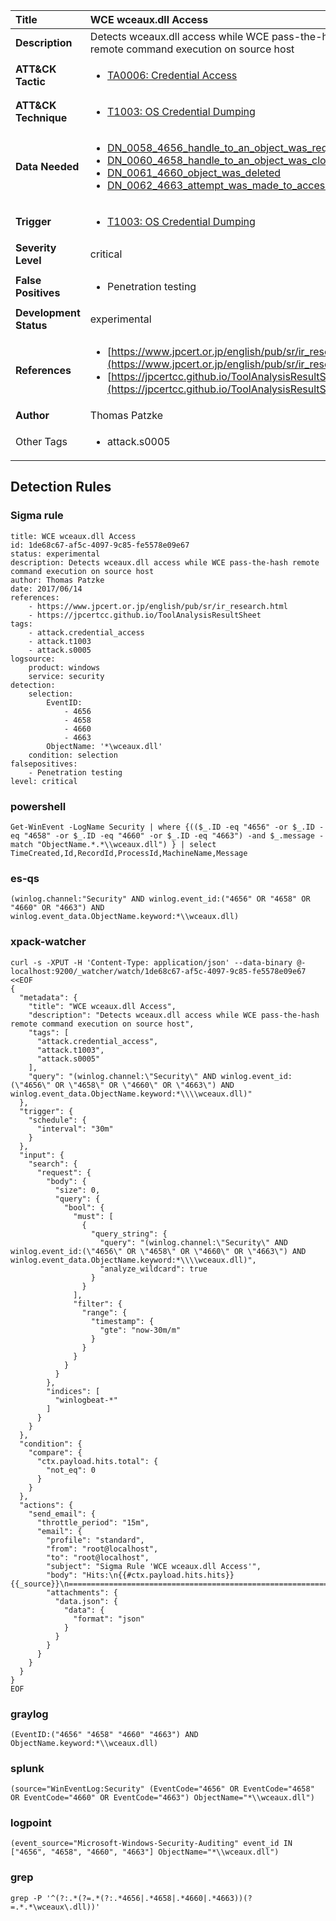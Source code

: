 | Title                    | WCE wceaux.dll Access       |
|:-------------------------|:------------------|
| **Description**          | Detects wceaux.dll access while WCE pass-the-hash remote command execution on source host |
| **ATT&amp;CK Tactic**    |  <ul><li>[TA0006: Credential Access](https://attack.mitre.org/tactics/TA0006)</li></ul>  |
| **ATT&amp;CK Technique** | <ul><li>[T1003: OS Credential Dumping](https://attack.mitre.org/techniques/T1003)</li></ul>  |
| **Data Needed**          | <ul><li>[DN_0058_4656_handle_to_an_object_was_requested](../Data_Needed/DN_0058_4656_handle_to_an_object_was_requested.md)</li><li>[DN_0060_4658_handle_to_an_object_was_closed](../Data_Needed/DN_0060_4658_handle_to_an_object_was_closed.md)</li><li>[DN_0061_4660_object_was_deleted](../Data_Needed/DN_0061_4660_object_was_deleted.md)</li><li>[DN_0062_4663_attempt_was_made_to_access_an_object](../Data_Needed/DN_0062_4663_attempt_was_made_to_access_an_object.md)</li></ul>  |
| **Trigger**              | <ul><li>[T1003: OS Credential Dumping](../Triggers/T1003.md)</li></ul>  |
| **Severity Level**       | critical |
| **False Positives**      | <ul><li>Penetration testing</li></ul>  |
| **Development Status**   | experimental |
| **References**           | <ul><li>[https://www.jpcert.or.jp/english/pub/sr/ir_research.html](https://www.jpcert.or.jp/english/pub/sr/ir_research.html)</li><li>[https://jpcertcc.github.io/ToolAnalysisResultSheet](https://jpcertcc.github.io/ToolAnalysisResultSheet)</li></ul>  |
| **Author**               | Thomas Patzke |
| Other Tags           | <ul><li>attack.s0005</li></ul> | 

## Detection Rules

### Sigma rule

```
title: WCE wceaux.dll Access
id: 1de68c67-af5c-4097-9c85-fe5578e09e67
status: experimental
description: Detects wceaux.dll access while WCE pass-the-hash remote command execution on source host
author: Thomas Patzke
date: 2017/06/14
references:
    - https://www.jpcert.or.jp/english/pub/sr/ir_research.html
    - https://jpcertcc.github.io/ToolAnalysisResultSheet
tags:
    - attack.credential_access
    - attack.t1003
    - attack.s0005
logsource:
    product: windows
    service: security
detection:
    selection:
        EventID:
            - 4656
            - 4658
            - 4660
            - 4663
        ObjectName: '*\wceaux.dll'
    condition: selection
falsepositives:
    - Penetration testing
level: critical

```





### powershell
    
```
Get-WinEvent -LogName Security | where {(($_.ID -eq "4656" -or $_.ID -eq "4658" -or $_.ID -eq "4660" -or $_.ID -eq "4663") -and $_.message -match "ObjectName.*.*\\wceaux.dll") } | select TimeCreated,Id,RecordId,ProcessId,MachineName,Message
```


### es-qs
    
```
(winlog.channel:"Security" AND winlog.event_id:("4656" OR "4658" OR "4660" OR "4663") AND winlog.event_data.ObjectName.keyword:*\\wceaux.dll)
```


### xpack-watcher
    
```
curl -s -XPUT -H 'Content-Type: application/json' --data-binary @- localhost:9200/_watcher/watch/1de68c67-af5c-4097-9c85-fe5578e09e67 <<EOF
{
  "metadata": {
    "title": "WCE wceaux.dll Access",
    "description": "Detects wceaux.dll access while WCE pass-the-hash remote command execution on source host",
    "tags": [
      "attack.credential_access",
      "attack.t1003",
      "attack.s0005"
    ],
    "query": "(winlog.channel:\"Security\" AND winlog.event_id:(\"4656\" OR \"4658\" OR \"4660\" OR \"4663\") AND winlog.event_data.ObjectName.keyword:*\\\\wceaux.dll)"
  },
  "trigger": {
    "schedule": {
      "interval": "30m"
    }
  },
  "input": {
    "search": {
      "request": {
        "body": {
          "size": 0,
          "query": {
            "bool": {
              "must": [
                {
                  "query_string": {
                    "query": "(winlog.channel:\"Security\" AND winlog.event_id:(\"4656\" OR \"4658\" OR \"4660\" OR \"4663\") AND winlog.event_data.ObjectName.keyword:*\\\\wceaux.dll)",
                    "analyze_wildcard": true
                  }
                }
              ],
              "filter": {
                "range": {
                  "timestamp": {
                    "gte": "now-30m/m"
                  }
                }
              }
            }
          }
        },
        "indices": [
          "winlogbeat-*"
        ]
      }
    }
  },
  "condition": {
    "compare": {
      "ctx.payload.hits.total": {
        "not_eq": 0
      }
    }
  },
  "actions": {
    "send_email": {
      "throttle_period": "15m",
      "email": {
        "profile": "standard",
        "from": "root@localhost",
        "to": "root@localhost",
        "subject": "Sigma Rule 'WCE wceaux.dll Access'",
        "body": "Hits:\n{{#ctx.payload.hits.hits}}{{_source}}\n================================================================================\n{{/ctx.payload.hits.hits}}",
        "attachments": {
          "data.json": {
            "data": {
              "format": "json"
            }
          }
        }
      }
    }
  }
}
EOF

```


### graylog
    
```
(EventID:("4656" "4658" "4660" "4663") AND ObjectName.keyword:*\\wceaux.dll)
```


### splunk
    
```
(source="WinEventLog:Security" (EventCode="4656" OR EventCode="4658" OR EventCode="4660" OR EventCode="4663") ObjectName="*\\wceaux.dll")
```


### logpoint
    
```
(event_source="Microsoft-Windows-Security-Auditing" event_id IN ["4656", "4658", "4660", "4663"] ObjectName="*\\wceaux.dll")
```


### grep
    
```
grep -P '^(?:.*(?=.*(?:.*4656|.*4658|.*4660|.*4663))(?=.*.*\wceaux\.dll))'
```



